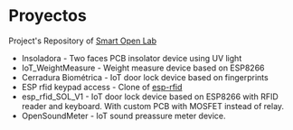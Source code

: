 # Proyectos
Project's Repository of [Smart Open Lab](www.smartopenlab.com)

- Insoladora - Two faces PCB insolator device using UV light
- IoT_WeightMeasure - Weight measure device based on ESP8266
- Cerradura Biométrica - IoT door lock device based on fingerprints
- ESP rfid keypad access - Clone of [esp-rfid](https://github.com/esprfid/esp-rfid) 
- esp_rfid_SOL_V1 - IoT door lock device based on ESP8266 with RFID reader and keyboard. With custom PCB with MOSFET instead of relay.
- OpenSoundMeter - IoT sound preassure meter device.
